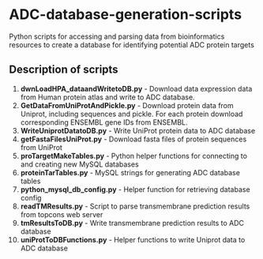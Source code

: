# ADC-database-generation-scripts
Python scripts for accessing and parsing data from bioinformatics resources to create a database for identifying potential ADC protein targets

## Description of scripts
1) **dwnLoadHPA_dataandWritetoDB.py** - Download data expression data from Human protein atlas and write to ADC database.
2) **GetDataFromUniProtAndPickle.py** - Download protein data from Uniprot, including sequences and pickle. For each protein download corresponding ENSEMBL gene IDs from ENSEMBL.
3) **WriteUniprotDatatoDB.py** - Write UniProt protein data to ADC database
4) **getFastaFilesUniProt.py** - Download fasta files of protein sequences from UniProt
5) **proTargetMakeTables.py** - Python helper functions for connecting to and creating new MySQL databases
6) **proteinTarTables.py** - MySQL strings for generating ADC database tables
7) **python_mysql_db_config.py** - Helper function for retrieving database config
8) **readTMResults.py** - Script to parse transmembrane prediction results from topcons web server
9) **tmResultsToDB.py** - Write transmembrane prediction results to ADC database
10) **uniProtToDBFunctions.py** - Helper functions to write Uniprot data to ADC database

